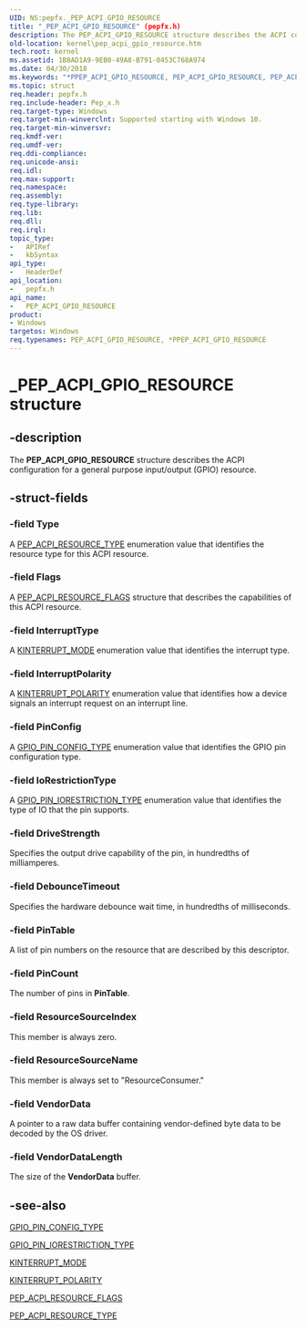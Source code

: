 ```yaml
---
UID: NS:pepfx._PEP_ACPI_GPIO_RESOURCE
title: "_PEP_ACPI_GPIO_RESOURCE" (pepfx.h)
description: The PEP_ACPI_GPIO_RESOURCE structure describes the ACPI configuration for a general purpose input/output (GPIO) resource.
old-location: kernel\pep_acpi_gpio_resource.htm
tech.root: kernel
ms.assetid: 1B8AD1A9-9EB0-49A8-B791-0453C768A974
ms.date: 04/30/2018
ms.keywords: "*PPEP_ACPI_GPIO_RESOURCE, PEP_ACPI_GPIO_RESOURCE, PEP_ACPI_GPIO_RESOURCE structure [Kernel-Mode Driver Architecture], PPEP_ACPI_GPIO_RESOURCE, PPEP_ACPI_GPIO_RESOURCE structure pointer [Kernel-Mode Driver Architecture], _PEP_ACPI_GPIO_RESOURCE, kernel.pep_acpi_gpio_resource, pepfx/PEP_ACPI_GPIO_RESOURCE, pepfx/PPEP_ACPI_GPIO_RESOURCE"
ms.topic: struct
req.header: pepfx.h
req.include-header: Pep_x.h
req.target-type: Windows
req.target-min-winverclnt: Supported starting with Windows 10.
req.target-min-winversvr: 
req.kmdf-ver: 
req.umdf-ver: 
req.ddi-compliance: 
req.unicode-ansi: 
req.idl: 
req.max-support: 
req.namespace: 
req.assembly: 
req.type-library: 
req.lib: 
req.dll: 
req.irql: 
topic_type:
-	APIRef
-	kbSyntax
api_type:
-	HeaderDef
api_location:
-	pepfx.h
api_name:
-	PEP_ACPI_GPIO_RESOURCE
product:
- Windows
targetos: Windows
req.typenames: PEP_ACPI_GPIO_RESOURCE, *PPEP_ACPI_GPIO_RESOURCE
---
```


# _PEP_ACPI_GPIO_RESOURCE structure


## -description


The <b>PEP_ACPI_GPIO_RESOURCE</b> structure describes the ACPI configuration for a general purpose input/output (GPIO) resource.


## -struct-fields




### -field Type

A <a href="https://msdn.microsoft.com/library/windows/hardware/mt186693">PEP_ACPI_RESOURCE_TYPE</a> enumeration value that identifies the resource type for this ACPI resource.


### -field Flags

A <a href="https://msdn.microsoft.com/library/windows/hardware/mt186692">PEP_ACPI_RESOURCE_FLAGS</a> structure that describes the capabilities of this ACPI resource.


### -field InterruptType

A <a href="https://msdn.microsoft.com/library/windows/hardware/ff554239">KINTERRUPT_MODE</a> enumeration value that identifies the interrupt type.


### -field InterruptPolarity

A <a href="https://msdn.microsoft.com/library/windows/hardware/ff554243">KINTERRUPT_POLARITY</a> enumeration value that identifies how a device signals an interrupt request on an interrupt line.


### -field PinConfig

A <a href="https://msdn.microsoft.com/library/windows/hardware/mt186634">GPIO_PIN_CONFIG_TYPE</a> enumeration value that identifies the GPIO pin configuration type.


### -field IoRestrictionType

A <a href="https://msdn.microsoft.com/library/windows/hardware/mt186635">GPIO_PIN_IORESTRICTION_TYPE</a> enumeration value that identifies the type of IO that the pin supports.


### -field DriveStrength

Specifies the output drive capability of the pin, in hundredths of milliamperes. 


### -field DebounceTimeout

Specifies the hardware debounce wait time, in hundredths of milliseconds.


### -field PinTable

A list of pin numbers on the resource that are described by this descriptor. 


### -field PinCount

The number of pins in <b>PinTable</b>.


### -field ResourceSourceIndex

This member is always zero.


### -field ResourceSourceName

This member is always set to "ResourceConsumer."


### -field VendorData

A pointer to a raw data buffer containing vendor-defined byte data to be decoded by the OS driver. 


### -field VendorDataLength

The size of the <b>VendorData</b> buffer.


## -see-also




<a href="https://msdn.microsoft.com/library/windows/hardware/mt186634">GPIO_PIN_CONFIG_TYPE</a>



<a href="https://msdn.microsoft.com/library/windows/hardware/mt186635">GPIO_PIN_IORESTRICTION_TYPE</a>



<a href="https://msdn.microsoft.com/library/windows/hardware/ff554239">KINTERRUPT_MODE</a>



<a href="https://msdn.microsoft.com/library/windows/hardware/ff554243">KINTERRUPT_POLARITY</a>



<a href="https://msdn.microsoft.com/library/windows/hardware/mt186692">PEP_ACPI_RESOURCE_FLAGS</a>



<a href="https://msdn.microsoft.com/library/windows/hardware/mt186693">PEP_ACPI_RESOURCE_TYPE</a>
 

 


